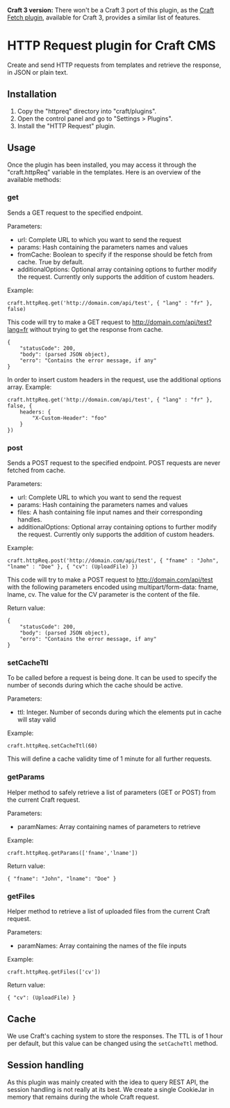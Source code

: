 **Craft 3 version:** There won't be a Craft 3 port of this plugin, as the [Craft Fetch plugin](https://github.com/lukeyouell/craft-fetch), available for Craft 3, provides a similar list of features.

# HTTP Request plugin for Craft CMS

Create and send HTTP requests from templates and retrieve the response, in JSON or plain text.

## Installation

1. Copy the "httpreq" directory into "craft/plugins".
2. Open the control panel and go to "Settings > Plugins".
3. Install the "HTTP Request" plugin.

## Usage

Once the plugin has been installed, you may access it through the "craft.httpReq" variable in the templates.
Here is an overview of the available methods:

### get

Sends a GET request to the specified endpoint.

Parameters:

- url: Complete URL to which you want to send the request
- params: Hash containing the parameters names and values
- fromCache: Boolean to specify if the response should be fetch from cache. True by default.
- additionalOptions: Optional array containing options to further modify the request. Currently only supports the addition of custom headers.

Example:

	craft.httpReq.get('http://domain.com/api/test', { "lang" : "fr" }, false)

This code will try to make a GET request to http://domain.com/api/test?lang=fr without trying to get the response from cache.

	{
		"statusCode": 200,
		"body": (parsed JSON object),
		"erro": "Contains the error message, if any"
	}

In order to insert custom headers in the request, use the additional options array. Example:

    craft.httpReq.get('http://domain.com/api/test', { "lang" : "fr" }, false, {
        headers: {
            "X-Custom-Header": "foo"
        }
    })

### post

Sends a POST request to the specified endpoint.
POST requests are never fetched from cache.

Parameters:

- url: Complete URL to which you want to send the request
- params: Hash containing the parameters names and values
- files: A hash containing file input names and their corresponding handles.
- additionalOptions: Optional array containing options to further modify the request. Currently only supports the addition of custom headers.

Example:

	craft.httpReq.post('http://domain.com/api/test', { "fname" : "John", "lname" : "Doe" }, { "cv": (UploadFile) })

This code will try to make a POST request to http://domain.com/api/test with the following parameters encoded using multipart/form-data: fname, lname, cv. The value for the CV parameter is the content of the file.

Return value:

	{
		"statusCode": 200,
		"body": (parsed JSON object),
		"erro": "Contains the error message, if any"
	}

### setCacheTtl

To be called before a request is being done. It can be used to specify the number of seconds during which the cache should be active.

Parameters:

- ttl: Integer. Number of seconds during which the elements put in cache will stay valid

Example:

	craft.httpReq.setCacheTtl(60)

This will define a cache validity time of 1 minute for all further requests.

### getParams

Helper method to safely retrieve a list of parameters (GET or POST) from the current Craft request.

Parameters:

- paramNames: Array containing names of parameters to retrieve

Example:

	craft.httpReq.getParams(['fname','lname'])

Return value:

	{ "fname": "John", "lname": "Doe" }

### getFiles

Helper method to retrieve a list of uploaded files from the current Craft request.

Parameters:

- paramNames: Array containing the names of the file inputs

Example:

	craft.httpReq.getFiles(['cv'])

Return value:

	{ "cv": (UploadFile) }

## Cache

We use Craft's caching system to store the responses. The TTL is of 1 hour per default, but this value can be changed using the `setCacheTtl` method.

## Session handling

As this plugin was mainly created with the idea to query REST API, the session handling is not really at its best.
We create a single CookieJar in memory that remains during the whole Craft request.
